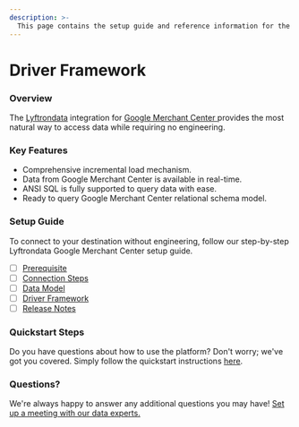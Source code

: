 ```yaml
---
description: >-
  This page contains the setup guide and reference information for the Google Merchant Center source connector.
---
```


# Driver Framework

### Overview

The [Lyftrondata](https://www.lyftrondata.com/) integration for [Google Merchant Center](https://www.lyftrondata.com/integration/google-merchant-center/)[ ](https://www.lyftrondata.com/integration/google-merchant-center/)provides the most natural way to access data while requiring no engineering.

### Key Features

* Comprehensive incremental load mechanism.
* Data from Google Merchant Center is available in real-time.&#x20;
* ANSI SQL is fully supported to query data with ease.
* Ready to query Google Merchant Center relational schema model.

### Setup Guide

To connect to your destination without engineering, follow our step-by-step Lyftrondata Google Merchant Center setup guide.

* [ ] [Prerequisite](../../marketing-analytics/google-merchant-center/prerequisite.md)
* [ ] [Connection Steps](../../marketing-analytics/google-merchant-center/connection-steps.md)
* [ ] [Data Model](../../marketing-analytics/google-merchant-center/data-model/)
* [ ] [Driver Framework](../../marketing-analytics/google-merchant-center/driver-framework/)
* [ ] [Release Notes](../../marketing-analytics/google-merchant-center/release-notes.md)

### Quickstart Steps

Do you have questions about how to use the platform? Don't worry; we've got you covered. Simply follow the quickstart instructions [here](../../../quickstart-steps.md).

### Questions? <a href="#questions" id="questions"></a>

We're always happy to answer any additional questions you may have! [Set up a meeting with our data experts.](https://www.lyftrondata.com/book-a-meeting/)


